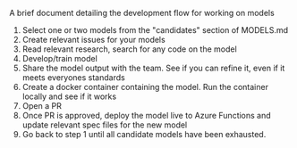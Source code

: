 A brief document detailing the development flow for working on models

1. Select one or two models from the "candidates" section of MODELS.md
2. Create relevant issues for your models
3. Read relevant research, search for any code on the model
4. Develop/train model
5. Share the model output with the team. See if you can refine it, even if it meets everyones standards
6. Create a docker container containing the model. Run the container locally and see if it works
7. Open a PR
8. Once PR is approved, deploy the model live to Azure Functions and update relevant spec files for the new model
9. Go back to step 1 until all candidate models have been exhausted.
